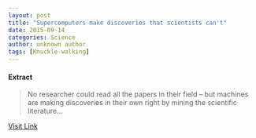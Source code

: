 ```yaml
---
layout: post
title: "Supercomputers make discoveries that scientists can't"
date: 2015-09-14
categories: Science
author: unknown author
tags: [Knuckle-walking]
---
```





#### Extract
>No researcher could read all the papers in their field – but machines are making discoveries in their own right by mining the scientific literature...



[Visit Link](http://feeds.newscientist.com/c/749/f/10897/s/3de72b9a/sc/38/l/0L0Snewscientist0N0Carticle0Cmg223298440B0A0A0A0Esupercomputers0Emake0Ediscoveries0Ethat0Escientists0Ecant0Bhtml0Dcmpid0FRSS0QNSNS0Q20A120EGLOBAL0Qonline0Enews/story01.htm)


